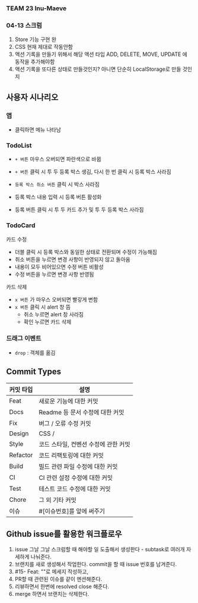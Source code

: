 ### TEAM 23 Inu-Maeve

### 04-13 스크럼
1. Store 기능 구현 완
2. CSS 현재 제대로 작동안함
3. 액션 기록을 만들기 위해서 해당 액션 타입 ADD, DELETE, MOVE, UPDATE 에 동작을 추가해야함
4. 액션 기록을 또다른 상태로 만들것인지? 아니면 단순히 LocalStorage로 만들 것인지

## 사용자 시나리오

### 앱

- 클릭하면 메뉴 나타남

### TodoList

- `+ 버튼` 마우스 오버되면 파란색으로 바뀜
- `+ 버튼` 클릭 시 투 두 등록 박스 생김, 다시 한 번 클릭 시 등록 박스 사라짐

- `등록 박스 취소 버튼` 클릭 시 박스 사라짐
- 등록 박스 내용 입력 시 등록 버튼 활성화
- 등록 버튼 클릭 시 투 두 카드 추가 및 투 두 등록 박스 사라짐

### TodoCard

카드 수정

- 더블 클릭 시 등록 박스와 동일한 상태로 전환되며 수정이 가능해짐
- 취소 버튼을 누르면 변경 사항이 반영되지 않고 돌아옴
- 내용이 모두 비어있으면 수정 버튼 비활성
- 수정 버튼을 누르면 변경 사항 반영됨

카드 삭제

- `x 버튼` 가 마우스 오버되면 빨갛게 변함
- `x 버튼` 클릭 시 alert 창 뜸
    - 취소 누르면 alert 창 사라짐
    - 확인 누르면 카드 삭제

### 드래그 이벤트

- `drop` : 객체를 옮김

## Commit Types

| 커밋 타입 | 설명                    |
|-------|-----------------------|
| Feat  | 새로운 기능에 대한 커밋         |
| Docs  | Readme 등 문서 수정에 대한 커밋 |
| Fix | 버그 / 오류 수정 커밋         |
| Design | CSS /                 |
| Style | 코드 스타일, 컨벤션 수정에 관한 커밋 |
| Refactor | 코드 리팩토링에 대한 커밋        |
| Build | 빌드 관련 파일 수정에 대한 커밋    |
| CI | CI 관련 설정 수정에 대한 커밋 |
| Test | 테스트 코드 수정에 대한 커밋|
| Chore | 그 외 기타 커밋 |
| 이슈 | #[이슈번호]를 앞에 써주기 |

## Github issue를 활용한 워크플로우

1. issue 그날 그날 스크럼할 때 해야할 일 도출해서 생성한다 - subtask로 여러개 자세하게 나눠준다.
2. 브랜치를 새로 생성해서 작업한다. commit을 할 때 issue 번호를 남겨준다.
3. #15- Feat: ""로 메세지 작성하고,
4. PR할 때 관련된 이슈를 같이 멘션해준다.
5. 리뷰하면서 한번에 resolved close 해준다.
6. merge 하면서 브랜치는 삭제한다. 